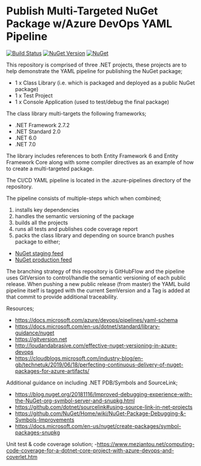 # Publish Multi-Targeted NuGet Package w/Azure DevOps YAML Pipeline

[![Build Status](https://dev.azure.com/f2calv/github/_apis/build/status/f2calv.azdo-pipelines-yaml-nuget?branchName=master)](https://dev.azure.com/f2calv/github/_build/latest?definitionId=4&branchName=master)
[![NuGet Version](https://img.shields.io/nuget/v/MyPkgLib.svg?style=flat)](https://www.nuget.org/packages/MyPkgLib/)
[![NuGet](https://img.shields.io/nuget/dt/MyPkgLib.svg)](https://www.nuget.org/packages/MyPkgLib)

This repository is comprised of three .NET projects, these projects are to help demonstrate the YAML pipeline for publishing the NuGet package;
- 1 x Class Library (i.e. which is packaged and deployed as a public NuGet package)
- 1 x Test Project
- 1 x Console Application (used to test/debug the final package)

The class library multi-targets the following frameworks;
- .NET Framework 2.7.2
- .NET Standard 2.0
- .NET 6.0
- .NET 7.0

The library includes references to both Entity Framework 6 and Entity Framework Core along with some compiler directives as an example of how to create a multi-targeted package.

The CI/CD YAML pipeline is located in the .azure-pipelines directory of the repository.

The pipeline consists of multiple-steps which when combined;
1) installs key dependencies
2) handles the semantic versioning of the package
3) builds all the projects
4) runs all tests and publishes code coverage report
5) packs the class library and depending on source branch pushes package to either;
  - [NuGet staging feed](https://int.nugettest.org/packages/MyPkgLib/)
  - [NuGet production feed](https://www.nuget.org/packages/MyPkgLib)

The branching strategy of this repository is GitHubFlow and the pipeline uses GitVersion to control/handle the semantic versioning of each public release. When pushing a new public release (from master) the YAML build pipeline itself is tagged with the current SemVersion and a Tag is added at that commit to provide additional traceability.

Resources;
- https://docs.microsoft.com/azure/devops/pipelines/yaml-schema
- https://docs.microsoft.com/en-us/dotnet/standard/library-guidance/nuget
- https://gitversion.net
- http://loudandabrasive.com/effective-nuget-versioning-in-azure-devops
- https://cloudblogs.microsoft.com/industry-blog/en-gb/technetuk/2019/06/18/perfecting-continuous-delivery-of-nuget-packages-for-azure-artifacts/

Additional guidance on including .NET PDB/Symbols and SourceLink;
- https://blog.nuget.org/20181116/Improved-debugging-experience-with-the-NuGet-org-symbol-server-and-snupkg.html
- https://github.com/dotnet/sourcelink#using-source-link-in-net-projects
- https://github.com/NuGet/Home/wiki/NuGet-Package-Debugging-&-Symbols-Improvements
- https://docs.microsoft.com/en-us/nuget/create-packages/symbol-packages-snupkg

Unit test & code coverage solution;
-https://www.meziantou.net/computing-code-coverage-for-a-dotnet-core-project-with-azure-devops-and-coverlet.htm

